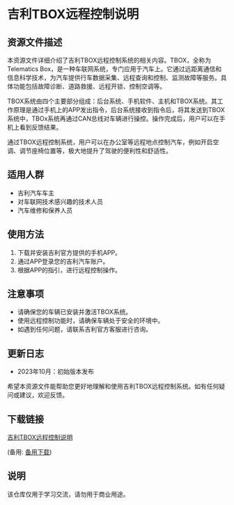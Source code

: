 # 吉利TBOX远程控制说明

## 资源文件描述

本资源文件详细介绍了吉利TBOX远程控制系统的相关内容。TBOX，全称为Telematics Box，是一种车联网系统，专门应用于汽车上。它通过远距离通信和信息科学技术，为汽车提供行车数据采集、远程查询和控制、监测故障等服务。具体功能包括故障诊断、道路救援、远程开锁、控制空调等。

TBOX系统由四个主要部分组成：后台系统、手机软件、主机和TBOX系统。其工作原理是通过手机上的APP发出指令，后台系统接收到指令后，将其发送到TBOX系统中，TBOx系统再通过CAN总线对车辆进行操控。操作完成后，用户可以在手机上看到反馈结果。

通过TBOX远程控制系统，用户可以在办公室等远程地点控制汽车，例如开启空调、调节座椅位置等，极大地提升了驾驶的便利性和舒适性。

## 适用人群

- 吉利汽车车主
- 对车联网技术感兴趣的技术人员
- 汽车维修和保养人员

## 使用方法

1. 下载并安装吉利官方提供的手机APP。
2. 通过APP登录您的吉利汽车账户。
3. 根据APP的指引，进行远程控制操作。

## 注意事项

- 请确保您的车辆已安装并激活TBOX系统。
- 使用远程控制功能时，请确保车辆处于安全的环境中。
- 如遇到任何问题，请联系吉利官方客服进行咨询。

## 更新日志

- 2023年10月：初始版本发布

希望本资源文件能帮助您更好地理解和使用吉利TBOX远程控制系统。如有任何疑问或建议，欢迎反馈。

## 下载链接
[吉利TBOX远程控制说明](https://pan.quark.cn/s/d3e9bdb95305) 

(备用: [备用下载](https://pan.baidu.com/s/1K0kwj1fG_E9v5fP-Ggncag?pwd=1234))

## 说明

该仓库仅用于学习交流，请勿用于商业用途。
